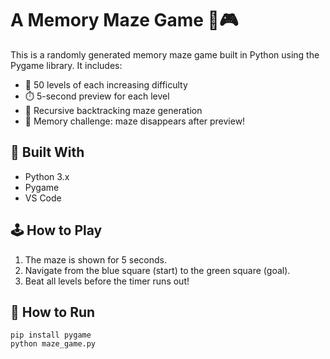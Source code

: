 # A Memory Maze Game 🧠🎮

This is a randomly generated memory maze game built in Python using the Pygame library. It includes:
- 🔁 50 levels of each increasing difficulty
- ⏱️ 5-second preview for each  level
- 🚀 Recursive backtracking maze generation
- 🧠 Memory challenge: maze disappears after preview!

## 🔧 Built With
- Python 3.x
- Pygame
- VS Code

## 🕹️ How to Play
1. The maze is shown for 5 seconds.
2. Navigate from the blue square (start) to the green square (goal).
3. Beat all levels before the timer runs out!

## 🏁 How to Run
```bashhhhhh bampppppp
pip install pygame
python maze_game.py
